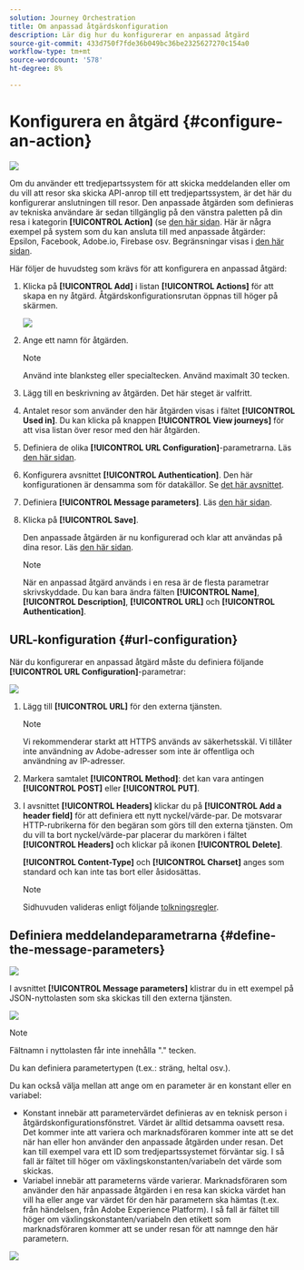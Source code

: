 ```yaml
---
solution: Journey Orchestration
title: Om anpassad åtgärdskonfiguration
description: Lär dig hur du konfigurerar en anpassad åtgärd
source-git-commit: 433d750f7fde36b049bc36be2325627270c154a0
workflow-type: tm+mt
source-wordcount: '578'
ht-degree: 8%

---
```


# Konfigurera en åtgärd {#configure-an-action}

![](../assets/do-not-localize/badge.png)

Om du använder ett tredjepartssystem för att skicka meddelanden eller om du vill att resor ska skicka API-anrop till ett tredjepartssystem, är det här du konfigurerar anslutningen till resor. Den anpassade åtgärden som definieras av tekniska användare är sedan tillgänglig på den vänstra paletten på din resa i kategorin **[!UICONTROL Action]** (se [den här sidan](../building-journeys/about-journey-activities.md#action-activities). Här är några exempel på system som du kan ansluta till med anpassade åtgärder: Epsilon, Facebook, Adobe.io, Firebase osv.
Begränsningar visas i [den här sidan](../building-journeys/limitations.md).

Här följer de huvudsteg som krävs för att konfigurera en anpassad åtgärd:

1. Klicka på **[!UICONTROL Add]** i listan **[!UICONTROL Actions]** för att skapa en ny åtgärd. Åtgärdskonfigurationsrutan öppnas till höger på skärmen.

   ![](../assets/custom2.png)

1. Ange ett namn för åtgärden.

   >[!NOTE]
   >
   >Använd inte blanksteg eller specialtecken. Använd maximalt 30 tecken.

1. Lägg till en beskrivning av åtgärden. Det här steget är valfritt.
1. Antalet resor som använder den här åtgärden visas i fältet **[!UICONTROL Used in]**. Du kan klicka på knappen **[!UICONTROL View journeys]** för att visa listan över resor med den här åtgärden.
1. Definiera de olika **[!UICONTROL URL Configuration]**-parametrarna. Läs [den här sidan](../action/about-custom-action-configuration.md#url-configuration).
1. Konfigurera avsnittet **[!UICONTROL Authentication]**. Den här konfigurationen är densamma som för datakällor.  Se [det här avsnittet](../datasource/external-data-sources.md#section_wjp_nl5_nhb).
1. Definiera **[!UICONTROL Message parameters]**. Läs [den här sidan](../action/about-custom-action-configuration.md#define-the-message-parameters).
1. Klicka på **[!UICONTROL Save]**.

   Den anpassade åtgärden är nu konfigurerad och klar att användas på dina resor. Läs [den här sidan](../building-journeys/about-journey-activities.md#action-activities).

   >[!NOTE]
   >
   >När en anpassad åtgärd används i en resa är de flesta parametrar skrivskyddade. Du kan bara ändra fälten **[!UICONTROL Name]**, **[!UICONTROL Description]**, **[!UICONTROL URL]** och **[!UICONTROL Authentication]**.

## URL-konfiguration {#url-configuration}

När du konfigurerar en anpassad åtgärd måste du definiera följande **[!UICONTROL URL Configuration]**-parametrar:

![](../assets/journeyurlconfiguration.png)

1. Lägg till **[!UICONTROL URL]** för den externa tjänsten.

   >[!NOTE]
   >
   >Vi rekommenderar starkt att HTTPS används av säkerhetsskäl. Vi tillåter inte användning av Adobe-adresser som inte är offentliga och användning av IP-adresser.

1. Markera samtalet **[!UICONTROL Method]**: det kan vara antingen **[!UICONTROL POST]** eller **[!UICONTROL PUT]**.
1. I avsnittet **[!UICONTROL Headers]** klickar du på **[!UICONTROL Add a header field]** för att definiera ett nytt nyckel/värde-par. De motsvarar HTTP-rubrikerna för den begäran som görs till den externa tjänsten. Om du vill ta bort nyckel/värde-par placerar du markören i fältet **[!UICONTROL Headers]** och klickar på ikonen **[!UICONTROL Delete]**.

   **[!UICONTROL Content-Type]** och  **[!UICONTROL Charset]** anges som standard och kan inte tas bort eller åsidosättas.

   >[!NOTE]
   >
   >Sidhuvuden valideras enligt följande [tolkningsregler](https://tools.ietf.org/html/rfc7230#section-3.2.4).

## Definiera meddelandeparametrarna {#define-the-message-parameters}

![](../assets/messageparameterssection.png)

I avsnittet **[!UICONTROL Message parameters]** klistrar du in ett exempel på JSON-nyttolasten som ska skickas till den externa tjänsten.

![](../assets/customactionpayloadmessage.png)

>[!NOTE]
>
>Fältnamn i nyttolasten får inte innehålla &quot;.&quot; tecken.

Du kan definiera parametertypen (t.ex.: sträng, heltal osv.).

Du kan också välja mellan att ange om en parameter är en konstant eller en variabel:

* Konstant innebär att parametervärdet definieras av en teknisk person i åtgärdskonfigurationsfönstret. Värdet är alltid detsamma oavsett resa. Det kommer inte att variera och marknadsföraren kommer inte att se det när han eller hon använder den anpassade åtgärden under resan. Det kan till exempel vara ett ID som tredjepartssystemet förväntar sig. I så fall är fältet till höger om växlingskonstanten/variabeln det värde som skickas.
* Variabel innebär att parameterns värde varierar. Marknadsföraren som använder den här anpassade åtgärden i en resa kan skicka värdet han vill ha eller ange var värdet för den här parametern ska hämtas (t.ex. från händelsen, från Adobe Experience Platform). I så fall är fältet till höger om växlingskonstanten/variabeln den etikett som marknadsföraren kommer att se under resan för att namnge den här parametern.

![](../assets/customactionpayloadmessage2.png)
